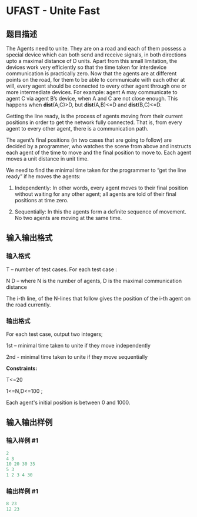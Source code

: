 # UFAST - Unite Fast

## 题目描述

The Agents need to unite. They are on a road and each of them possess a special device which can both send and receive signals, in both directions upto a maximal distance of D units. Apart from this small limitation, the devices work very efficiently so that the time taken for interdevice communication is practically zero. Now that the agents are at different points on the road, for them to be able to communicate with each other at will, every agent should be connected to every other agent through one or more intermediate devices. For example: agent A may communicate to agent C via agent B’s device, when A and C are not close enough. This happens when **dist**(A,C)>D, but **dist**(A,B)<=D and **dist**(B,C)<=D.

Getting the line ready, is the process of agents moving from their current positions in order to get the network fully connected. That is, from every agent to every other agent, there is a communication path.

The agent’s final positions (in two cases that are going to follow) are decided by a programmer, who watches the scene from above and instructs each agent of the time to move and the final position to move to. Each agent moves a unit distance in unit time.

We need to find the minimal time taken for the programmer to “get the line ready” if he moves the agents:

1. Independently: In other words, every agent moves to their final position without waiting for any other agent; all agents are told of their final positions at time zero.

2. Sequentially: In this the agents form a definite sequence of movement. No two agents are moving at the same time.

## 输入输出格式

### 输入格式

T – number of test cases. For each test case :

N D – where N is the number of agents, D is the maximal communication distance

The i-th line, of the N-lines that follow gives the position of the i-th agent on the road currently.

### 输出格式

For each test case, output two integers;

1st – minimal time taken to unite if they move independently

2nd - minimal time taken to unite if they move sequentially

**Constraints:**

T<=20

1<=N,D<=100 ;

Each agent's initial position is between 0 and 1000.

## 输入输出样例

### 输入样例 #1

```cpp
2
4 3
10 20 30 35
5 3
1 2 3 4 30
```


### 输出样例 #1

```cpp
8 23
12 23
```


